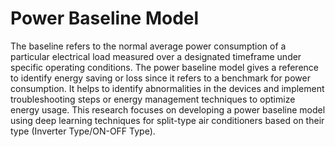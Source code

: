 # Power Baseline Model

The baseline refers to the normal average power consumption of a particular electrical load measured over a designated timeframe under specific operating conditions. The power baseline model gives a reference to identify energy saving or loss since it refers to a benchmark for power consumption. It helps to identify abnormalities in the devices and implement troubleshooting steps or energy management techniques to optimize energy usage. This research focuses on developing a power baseline model using deep learning techniques for split-type air conditioners based on their type (Inverter Type/ON-OFF Type). 
